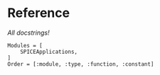 # Reference

_All docstrings!_

```@autodocs
Modules = [
    SPICEApplications,
]
Order = [:module, :type, :function, :constant]
```
